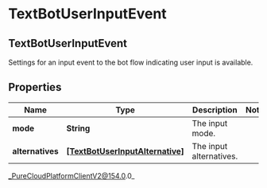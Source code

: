# TextBotUserInputEvent

## TextBotUserInputEvent
Settings for an input event to the bot flow indicating user input is available.

## Properties

|Name | Type | Description | Notes|
|------------ | ------------- | ------------- | -------------|
| **mode** | **String** | The input mode. | |
| **alternatives** | [**[TextBotUserInputAlternative]**](TextBotUserInputAlternative) | The input alternatives. | |



_PureCloudPlatformClientV2@154.0.0_
